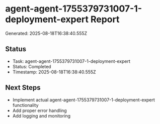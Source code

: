 # agent-agent-1755379731007-1-deployment-expert Report

Generated: 2025-08-18T16:38:40.555Z

## Status
- Task: agent-agent-1755379731007-1-deployment-expert
- Status: Completed
- Timestamp: 2025-08-18T16:38:40.555Z

## Next Steps
- Implement actual agent-agent-1755379731007-1-deployment-expert functionality
- Add proper error handling
- Add logging and monitoring
